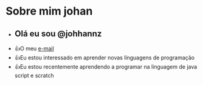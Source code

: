 # Sobre mim **johan**
- ##  **Olá eu sou @johhannz**
- :+1:O meu [e-mail](johan.oliveira@escola.pr.gov.br)
- :+1:Eu estou interessado em aprender novas línguagens de programação
- :+1:Eu estou recentemente aprendendo a programar na linguagem de java script e scratch
  
